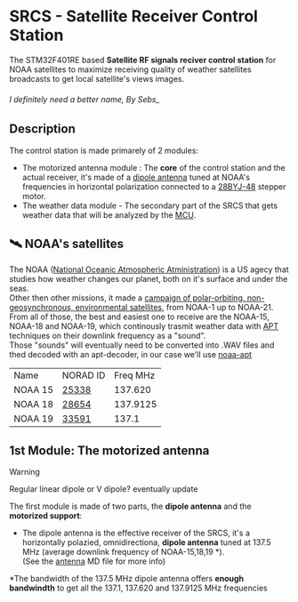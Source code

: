 # SRCS - Satellite Receiver Control Station

The STM32F401RE based **Satellite RF signals reciver control station** for NOAA satellites to maximize receiving quality of weather satellites broadcasts to get local satellite's views images.
<h6>I definitely need a better name, By Sebs_</h6>

## Description
The control station is made primarely of 2 modules:
- The motorized antenna module : The **core** of the control station and the actual receiver, it's made of a [dipole antenna](https://en.wikipedia.org/wiki/Dipole_antenna) tuned at NOAA's frequencies in horizontal polarization connected to a [28BYJ-48](https://www.mouser.com/datasheet/2/758/stepd-01-data-sheet-1143075.pdf?srsltid=AfmBOor0JeeT5X12a_oRtEgDTfQxDhepoXjEc7EOESq1vM4Kv5rxR0na) stepper motor.
- The weather data module - The secondary part of the SRCS that gets weather data that will be analyzed by the [MCU](https://en.wikipedia.org/wiki/Microcontroller).

## 🛰️ NOAA's satellites

The NOAA ([National Oceanic Atmospheric Atministration](https://www.noaa.gov/)) is a US  agecy that studies how weather changes our planet, both on it's surface and under the seas. <br>
Other then other missions, it made a [campaign of polar-orbiting, non-geosynchronous, environmental satellites](https://www.n2yo.com/satellites/?c=4), from NOAA-1 up to NOAA-21. <br>
From all of those, the best and easiest one to receive are the NOAA-15, NOAA-18 and NOAA-19, which continously trasmit weather data with [APT](https://en.wikipedia.org/wiki/Automatic_picture_transmission) techniques on their downlink frequency as a "sound". <br>
Those "sounds" will eventually need to be converted into .WAV files and thed decoded with an apt-decoder, in our case we'll use [noaa-apt](https://noaa-apt.mbernardi.com.ar/)

<table>
<tr><td>Name</td><td>NORAD ID</td><td>Freq MHz</td></tr>
<tr><td>NOAA 15</td><td><a href="https://www.n2yo.com/satellite/?s=25338">25338</a></td><td>137.620</td></td></tr>
<tr><td>NOAA 18</td><td><a href="https://www.n2yo.com/satellite/?s=28654">28654</a></td><td>137.9125</td></tr>
<tr><td>NOAA 19</td><td><a href="https://www.n2yo.com/satellite/?s=33591">33591</a></td><td>137.1</td></tr>
</table>

## 1st Module: The motorized antenna

> [!WARNING]
> Regular linear dipole or V dipole?
> eventually update 

The first module is made of two parts, the **dipole antenna** and the **motorized support**:
- The dipole antenna is the effective receiver of the SRCS, it's a horizontally polazied, omnidirectiona, **dipole antenna** tuned at 137.5 MHz (average downlink     frequency of NOAA-15,18,19 *). <br>
  (See the [antenna]() MD file for more info)
  



*The bandwidth of the 137.5 MHz dipole antenna offers **enough bandwindth** to get all the 137.1, 137.620 and 137.9125 MHz frequencies
